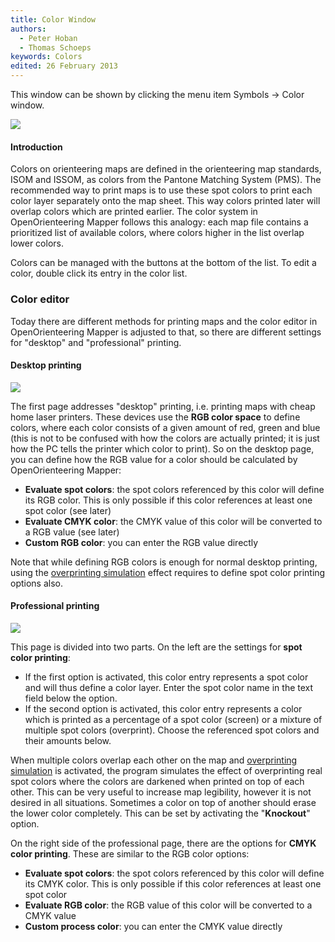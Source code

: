 ```yaml
---
title: Color Window
authors:
  - Peter Hoban
  - Thomas Schoeps
keywords: Colors
edited: 26 February 2013
---
```


This window can be shown by clicking the menu item Symbols -&gt; Color window.

![ ](images/color_dock_widget.png)

#### Introduction

Colors on orienteering maps are defined in the orienteering map standards, ISOM and ISSOM, as colors from the Pantone Matching System (PMS). The recommended way to print maps is to use these spot colors to print each color layer separately onto the map sheet. This way colors printed later will overlap colors which are printed earlier. The color system in OpenOrienteering Mapper follows this analogy: each map file contains a prioritized list of available colors, where colors higher in the list overlap lower colors.

Colors can be managed with the buttons at the bottom of the list. To edit a color, double click its entry in the color list.

### Color editor

Today there are different methods for printing maps and the color editor in OpenOrienteering Mapper is adjusted to that, so there are different settings for "desktop" and "professional" printing.

#### Desktop printing

![ ](images/color_editor_desktop.png)

The first page addresses "desktop" printing, i.e. printing maps with cheap home laser printers. These devices use the **RGB color space** to define colors, where each color consists of a given amount of red, green and blue (this is not to be confused with how the colors are actually printed; it is just how the PC tells the printer which color to print). So on the desktop page, you can define how the RGB value for a color should be calculated by OpenOrienteering Mapper:


 - **Evaluate spot colors**: the spot colors referenced by this color will define its RGB color. This is only possible if this color references at least one spot color (see later)
 - **Evaluate CMYK color**: the CMYK value of this color will be converted to a RGB value (see later)
 - **Custom RGB color**: you can enter the RGB value directly


Note that while defining RGB colors is enough for normal desktop printing, using the [overprinting simulation](view_menu.md#overprinting) effect requires to define spot color printing options also.

#### Professional printing

![ ](images/color_editor_professional.png)

This page is divided into two parts. On the left are the settings for **spot color printing**:

 - If the first option is activated, this color entry represents a spot color and will thus define a color layer. Enter the spot color name in the text field below the option.
 - If the second option is activated, this color entry represents a color which is printed as a percentage of a spot color (screen) or a mixture of multiple spot colors (overprint). Choose the referenced spot colors and their amounts below.

When multiple colors overlap each other on the map and [overprinting simulation](view_menu.md#overprinting) is activated, the program simulates the effect of overprinting real spot colors where the colors are darkened when printed on top of each other. This can be very useful to increase map legibility, however it is not desired in all situations. Sometimes a color on top of another should erase the lower color completely. This can be set by activating the "**Knockout**" option.

On the right side of the professional page, there are the options for **CMYK color printing**. These are similar to the RGB color options:

 - **Evaluate spot colors**: the spot colors referenced by this color will define its CMYK color. This is only possible if this color references at least one spot color
 - **Evaluate RGB color**: the RGB value of this color will be converted to a CMYK value
 - **Custom process color**: you can enter the CMYK value directly
